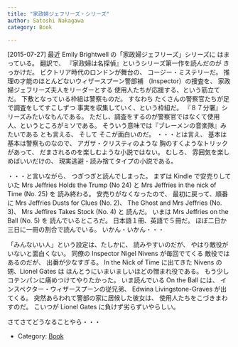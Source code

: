 ```yaml
---
title: "家政婦ジェフリーズ・シリーズ"
author: Satoshi Nakagawa
category: Book

---
```


[2015-07-27]  最近 Emily Brightwell の「家政婦ジェフリーズ」シリーズに
はまっている。
翻訳で、
『家政婦は名探偵』というシリーズ第一作を読んだのが
きっかけだ。
ビクトリア時代のロンドンが舞台の、
コージー・ミステリーだ。
推理の才能のほとんどないウィザースプーン警部補
（Inspector）の捜査を、
家政婦ジェフリーズ夫人をリーダーとする
使用人たちが応援する、という筋立てだ。
下敷となっている枠組は警察ものだ。
すなわち
たくさんの警察官たちが足で調査をしてすこしずつ
事実を収集していく、という枠組だ。
『８７分署』シリーズみたいなもんである。
ただし、調査をするのが警察官ではなくて使用人、というところがミソである。
そういう意味では『ブレーメンの音楽隊』みたいである
とも言える、
そして
そこが面白いのだ。
・・・とは言え、
基本は基本は警察ものなので、
アガサ・クリスティのような
胸のすくようなトリックがあって、
だまされるのを楽しむような小説ではない。
むしろ、
雰囲気を楽しめばいいだけの、
現実逃避・読み捨てタイプの小説である。

 ・・・と言いながら、
つぎつぎと読んでしまった。
まずは Kindle で安売りしていた
Mrs Jeffries Holds the Trump (No 24) と
Mrs Jeffries in the nick of Time  (No. 25) を
読み終わる。
安売りがなくなったので、
最初に戻って、順番に
Mrs Jeffries Dusts for Clues (No. 2)、
The Ghost and Mrs Jeffries (No. 3)、
Mrs Jeffires Takes Stock (No. 4) と
読んだ。
いまは Mrs Jeffries on the Ball (No. 5) を
読んでいるところだ。
日本語１冊、英語で５冊だ。
ほぼ二日か三日に一冊の割合で読んでいる。
いかん・いかん・・・
<!--more-->

 「みんないい人」という設定は、たしかに、
読みやすいのだが、
やはり敵役がいないと面白くない。
同僚の Inspector Nigel Nivens が毎回でてくる
敵役ではあるのだが、
出番が少なすぎる。
In the Nick of Time に出てきた
Nivens の甥、Lionel Gates は
ほんとうにいまいましいほどの憎まれ役である。
もう少しコテンパンに痛めつけてやりたかった。
いま読んでいる On the Ball には、
インスペクター・ウィザースプーンの従兄弟、
Edwina Livingstone-Graves が出てくる。
突然あらわれて警部の家に居候した彼女は、
使用人たちをこづきまわすのだ。
こいつが Lionel Gates に負けず劣らずいやらしい。

 さてさてどうなることやら・・・

- Category: [Book](/categories.html#Book)

